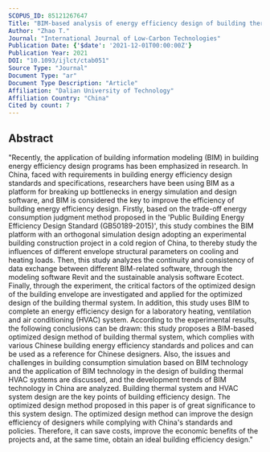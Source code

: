 ```yaml
---
SCOPUS_ID: 85121267647
Title: "BIM-based analysis of energy efficiency design of building thermal system and HVAC system based on GB50189-2015 in China"
Author: "Zhao T."
Journal: "International Journal of Low-Carbon Technologies"
Publication Date: {'$date': '2021-12-01T00:00:00Z'}
Publication Year: 2021
DOI: "10.1093/ijlct/ctab051"
Source Type: "Journal"
Document Type: "ar"
Document Type Description: "Article"
Affiliation: "Dalian University of Technology"
Affiliation Country: "China"
Cited by count: 7
---
```


## Abstract
"Recently, the application of building information modeling (BIM) in building energy efficiency design programs has been emphasized in research. In China, faced with requirements in building energy efficiency design standards and specifications, researchers have been using BIM as a platform for breaking up bottlenecks in energy simulation and design software, and BIM is considered the key to improve the efficiency of building energy efficiency design. Firstly, based on the trade-off energy consumption judgment method proposed in the 'Public Building Energy Efficiency Design Standard (GB50189-2015)', this study combines the BIM platform with an orthogonal simulation design adopting an experimental building construction project in a cold region of China, to thereby study the influences of different envelope structural parameters on cooling and heating loads. Then, this study analyzes the continuity and consistency of data exchange between different BIM-related software, through the modeling software Revit and the sustainable analysis software Ecotect. Finally, through the experiment, the critical factors of the optimized design of the building envelope are investigated and applied for the optimized design of the building thermal system. In addition, this study uses BIM to complete an energy efficiency design for a laboratory heating, ventilation and air conditioning (HVAC) system. According to the experimental results, the following conclusions can be drawn: this study proposes a BIM-based optimized design method of building thermal system, which complies with various Chinese building energy efficiency standards and polices and can be used as a reference for Chinese designers. Also, the issues and challenges in building consumption simulation based on BIM technology and the application of BIM technology in the design of building thermal HVAC systems are discussed, and the development trends of BIM technology in China are analyzed. Building thermal system and HVAC system design are the key points of building efficiency design. The optimized design method proposed in this paper is of great significance to this system design. The optimized design method can improve the design efficiency of designers while complying with China's standards and policies. Therefore, it can save costs, improve the economic benefits of the projects and, at the same time, obtain an ideal building efficiency design."

